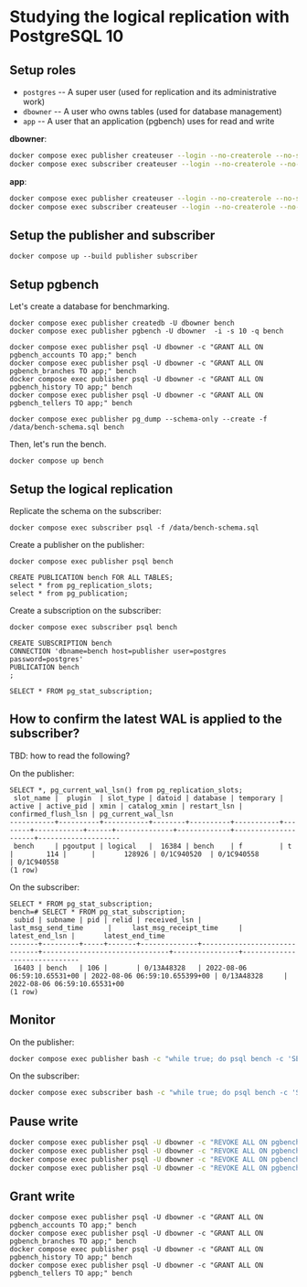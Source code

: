 # Studying the logical replication with PostgreSQL 10

## Setup roles

- `postgres` -- A super user (used for replication and its administrative work)
- `dbowner` -- A user who owns tables (used for database management)
- `app` -- A user that an application (pgbench) uses for read and write

**dbowner**:
```sh
docker compose exec publisher createuser --login --no-createrole --no-superuser --createdb dbowner
docker compose exec subscriber createuser --login --no-createrole --no-superuser --createdb dbowner
```

**app**:
```sh
docker compose exec publisher createuser --login --no-createrole --no-superuser --no-createdb --pwprompt app
docker compose exec subscriber createuser --login --no-createrole --no-superuser --no-createdb --pwprompt app
```

## Setup the publisher and subscriber

```
docker compose up --build publisher subscriber
```

## Setup pgbench

Let's create a database for benchmarking.

```
docker compose exec publisher createdb -U dbowner bench
docker compose exec publisher pgbench -U dbowner  -i -s 10 -q bench

docker compose exec publisher psql -U dbowner -c "GRANT ALL ON pgbench_accounts TO app;" bench
docker compose exec publisher psql -U dbowner -c "GRANT ALL ON pgbench_branches TO app;" bench
docker compose exec publisher psql -U dbowner -c "GRANT ALL ON pgbench_history TO app;" bench
docker compose exec publisher psql -U dbowner -c "GRANT ALL ON pgbench_tellers TO app;" bench

docker compose exec publisher pg_dump --schema-only --create -f /data/bench-schema.sql bench
```

Then, let's run the bench.

```
docker compose up bench
```

## Setup the logical replication

Replicate the schema on the subscriber:
```
docker compose exec subscriber psql -f /data/bench-schema.sql
```

Create a publisher on the publisher:
```
docker compose exec publisher psql bench

CREATE PUBLICATION bench FOR ALL TABLES;
select * from pg_replication_slots;
select * from pg_publication;
```

Create a subscription on the subscriber:
```
docker compose exec subscriber psql bench

CREATE SUBSCRIPTION bench
CONNECTION 'dbname=bench host=publisher user=postgres password=postgres'
PUBLICATION bench
;

SELECT * FROM pg_stat_subscription;
```

## How to confirm the latest WAL is applied to the subscriber?

TBD: how to read the following?

On the publisher:
```
SELECT *, pg_current_wal_lsn() from pg_replication_slots;
 slot_name |  plugin  | slot_type | datoid | database | temporary | active | active_pid | xmin | catalog_xmin | restart_lsn | confirmed_flush_lsn | pg_current_wal_lsn
-----------+----------+-----------+--------+----------+-----------+--------+------------+------+--------------+-------------+---------------------+--------------------
 bench     | pgoutput | logical   |  16384 | bench    | f         | t      |        114 |      |       128926 | 0/1C940520  | 0/1C940558          | 0/1C940558
(1 row)
```

On the subscriber:
```
SELECT * FROM pg_stat_subscription;
bench=# SELECT * FROM pg_stat_subscription;
 subid | subname | pid | relid | received_lsn |      last_msg_send_time      |     last_msg_receipt_time     | latest_end_lsn |       latest_end_time
-------+---------+-----+-------+--------------+------------------------------+-------------------------------+----------------+------------------------------
 16403 | bench   | 106 |       | 0/13A48328   | 2022-08-06 06:59:10.65531+00 | 2022-08-06 06:59:10.655399+00 | 0/13A48328     | 2022-08-06 06:59:10.65531+00
(1 row)
```

## Monitor

On the publisher:
```sh
docker compose exec publisher bash -c "while true; do psql bench -c 'SELECT *, pg_current_wal_lsn() from pg_replication_slots;'; sleep 1; done"
```

On the subscriber:
```sh
docker compose exec subscriber bash -c "while true; do psql bench -c 'SELECT * from pg_stat_subscription;'; sleep 1; done"
```

## Pause write

```sh
docker compose exec publisher psql -U dbowner -c "REVOKE ALL ON pgbench_accounts FROM app;" bench
docker compose exec publisher psql -U dbowner -c "REVOKE ALL ON pgbench_branches FROM app;" bench
docker compose exec publisher psql -U dbowner -c "REVOKE ALL ON pgbench_history FROM app;" bench
docker compose exec publisher psql -U dbowner -c "REVOKE ALL ON pgbench_tellers FROM app;" bench
```

## Grant write

```
docker compose exec publisher psql -U dbowner -c "GRANT ALL ON pgbench_accounts TO app;" bench
docker compose exec publisher psql -U dbowner -c "GRANT ALL ON pgbench_branches TO app;" bench
docker compose exec publisher psql -U dbowner -c "GRANT ALL ON pgbench_history TO app;" bench
docker compose exec publisher psql -U dbowner -c "GRANT ALL ON pgbench_tellers TO app;" bench
```
